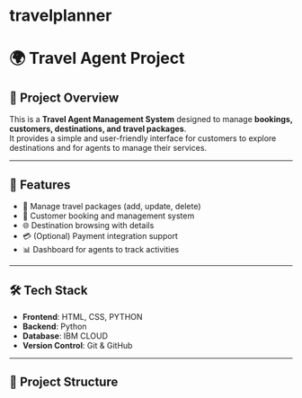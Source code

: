 # travelplanner

# 🌍 Travel Agent Project  

## 📌 Project Overview  
This is a **Travel Agent Management System** designed to manage **bookings, customers, destinations, and travel packages**.  
It provides a simple and user-friendly interface for customers to explore destinations and for agents to manage their services.  

---

## 🚀 Features  
- 🧳 Manage travel packages (add, update, delete)  
- 👥 Customer booking and management system  
- 🌐 Destination browsing with details  
- 💳 (Optional) Payment integration support  
- 📊 Dashboard for agents to track activities  

---

## 🛠️ Tech Stack  
- **Frontend**: HTML, CSS, PYTHON  
- **Backend**: Python 
- **Database**: IBM CLOUD
- **Version Control**: Git & GitHub  

---

## 📂 Project Structure  
